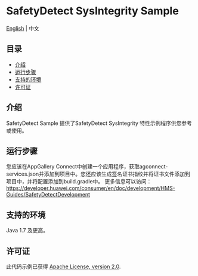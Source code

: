# SafetyDetect SysIntegrity Sample
[English](https://github.com/HMS-Core/hms-safetydetect-demo-android/blob/master/SafetyDetect-SysIntegrity-Sample/SafetyDetect-SysIntegrity-Android-Sample/README.md) | 中文


## 目录

 * [介绍](#介绍)
 * [运行步骤](#运行步骤)
 * [支持的环境](#支持的环境)
 * [许可证](#许可证)


## 介绍
SafetyDetect Sample 提供了SafetyDetect SysIntegrity 特性示例程序供您参考或使用。

## 运行步骤
您应该在AppGallery Connect中创建一个应用程序，获取agconnect-services.json并添加到项目中。您还应该生成签名证书指纹并将证书文件添加到项目中，并将配置添加到build.gradle中。
更多信息可以访问：
https://developer.huawei.com/consumer/en/doc/development/HMS-Guides/SafetyDetectDevelopment

## 支持的环境
Java 1.7 及更高。

##  许可证
此代码示例已获得 [Apache License, version 2.0](http://www.apache.org/licenses/LICENSE-2.0).

